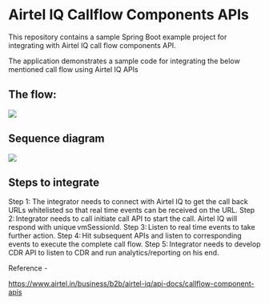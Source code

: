 <h1>Airtel IQ Callflow Components APIs  </h1>
This repository contains a sample Spring Boot example project for integrating with Airtel IQ call flow components API. 

The application demonstrates a sample code for integrating the below mentioned call flow using Airtel IQ APIs 

<h2>The flow:</h2>
<img src="https://assets.airtel.in/static-assets/airtel-ccp/img/click-to-call-wo-early-media.png"/>

<h2>Sequence diagram</h2>
<img src="https://assets.airtel.in/static-assets/airtel-ccp/img/Click_to_call_integration_steps.png"/>

<h2>Steps to integrate </h2>
Step 1: The integrator needs to connect with Airtel IQ to get the call back URLs whitelisted so that real time events can be received on the URL. 
Step 2: Integrator needs to call initiate call API to start the call. Airtel IQ will respond with unique vmSessionId.  
Step 3: Listen to real time events to take further action. 
Step 4: Hit subsequent APIs and listen to corresponding events to execute the complete call flow. 
Step 5: Integrator needs to develop CDR API to listen to CDR and run analytics/reporting on his end. 

Reference - 

https://www.airtel.in/business/b2b/airtel-iq/api-docs/callflow-component-apis 
